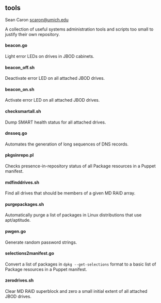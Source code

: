 tools
-----

Sean Caron <scaron@umich.edu>

A collection of useful systems administration tools and scripts too small to justify their own repository.

#### beacon.go

Light error LEDs on drives in JBOD cabinets.

#### beacon_off.sh

Deactivate error LED on all attached JBOD drives.

#### beacon_on.sh

Activate error LED on all attached JBOD drives.

#### checksmartall.sh

Dump SMART health status for all attached drives.

#### dnsseq.go

Automates the generation of long sequences of DNS records.

#### pkgsinrepo.pl

Checks presence-in-repository status of all Package resources in a Puppet manifest.

#### mdfinddrives.sh

Find all drives that should be members of a given MD RAID array.

#### purgepackages.sh

Automatically purge a list of packages in Linux distributions that use apt/aptitude.

#### pwgen.go

Generate random password strings.

#### selections2manifest.go

Convert a list of packages in ```dpkg --get-selections``` format to a basic list of Package resources in a Puppet manifest.

#### zerodrives.sh

Clear MD RAID superblock and zero a small initial extent of all attached JBOD drives.

